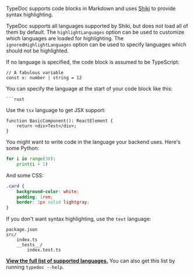 TypeDoc supports code blocks in Markdown and uses
[Shiki](https://shiki.matsu.io/) to provide syntax highlighting.

TypeDoc supports all languages supported by Shiki, but does not load all of
them by default. The `highlightLanguages` option can be used to customize
which languages are loaded for highlighting. The `ignoredHighlightLanguages`
option can be used to specify languages which should not be highlighted.

If no language is specified, the code block is assumed to be TypeScript:

```
// A fabulous variable
const x: number | string = 12
```

You can specify the language at the start of your code block like this:

````text
```rust
````

Use the `tsx` language to get JSX support:

```tsx
function BasicComponent(): ReactElement {
    return <div>Test</div>;
}
```

You might want to write code in the language your backend uses. Here's some
Python:

```python
for i in range(30):
    print(i + 1)
```

And some CSS:

```css
.card {
    background-color: white;
    padding: 1rem;
    border: 1px solid lightgray;
}
```

If you don't want syntax highlighting, use the `text` language:

```text
package.json
src/
    index.ts
    __tests__/
        index.test.ts
```

[**View the full list of supported
languages.**](https://github.com/shikijs/shiki/blob/main/docs/languages.md#all-languages)
You can also get this list by running `typedoc --help`.
